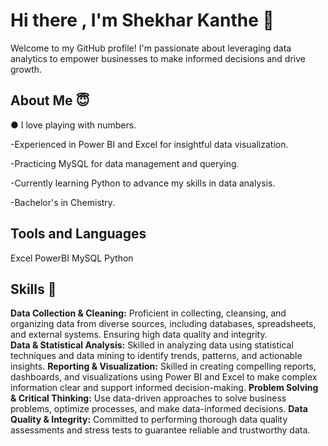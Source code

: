<h1>Hi there , I'm Shekhar Kanthe 👋</h1>
Welcome to my GitHub profile! I'm passionate about leveraging data analytics to empower businesses to make informed decisions and drive growth.
<h2>About Me 😇</h2>
● I love playing with numbers.  

-Experienced in Power BI and Excel for insightful data visualization.  

-Practicing MySQL for data management and querying.  

-Currently learning Python to advance my skills in data analysis.  

-Bachelor's in Chemistry.  

## Tools and Languages
Excel
PowerBI
MySQL
Python
## Skills 💪
**Data Collection & Cleaning:** Proficient in collecting, cleansing, and organizing data from diverse sources, including databases, spreadsheets, and external systems. Ensuring high data quality and integrity.  
**Data & Statistical Analysis:** Skilled in analyzing data using statistical techniques and data mining to identify trends, patterns, and actionable insights.
**Reporting & Visualization:** Skilled in creating compelling reports, dashboards, and visualizations using Power BI and Excel to make complex information clear and support informed decision-making.
**Problem Solving & Critical Thinking:** Use data-driven approaches to solve business problems, optimize processes, and make data-informed decisions.
**Data Quality & Integrity:** Committed to performing thorough data quality assessments and stress tests to guarantee reliable and trustworthy data.
